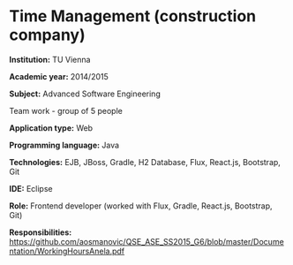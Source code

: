 # Time Management (construction company)

**Institution:** TU Vienna

**Academic year:** 2014/2015

**Subject:** Advanced Software Engineering

Team work - group of 5 people

**Application type:** Web

**Programming language:** Java

**Technologies:** EJB, JBoss, Gradle, H2 Database, Flux, React.js, Bootstrap, Git

**IDE:** Eclipse

**Role:** Frontend developer (worked with Flux, Gradle, React.js, Bootstrap, Git)

**Responsibilities:** https://github.com/aosmanovic/QSE_ASE_SS2015_G6/blob/master/Documentation/WorkingHoursAnela.pdf


